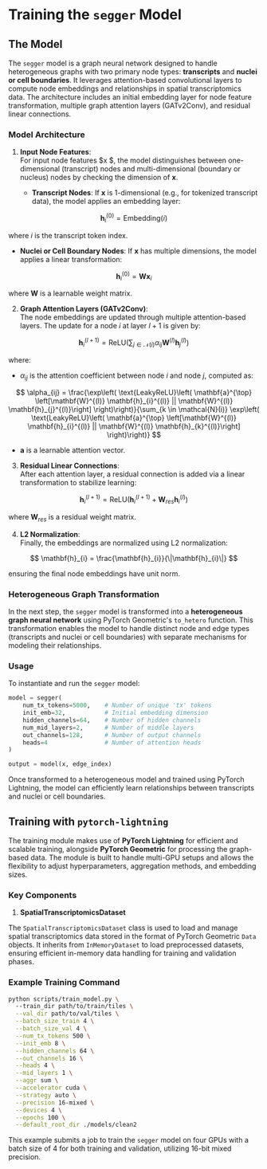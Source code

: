 # Training the `segger` Model

## The Model

The `segger` model is a graph neural network designed to handle heterogeneous graphs with two primary node types: **transcripts** and **nuclei or cell boundaries**. It leverages attention-based convolutional layers to compute node embeddings and relationships in spatial transcriptomics data. The architecture includes an initial embedding layer for node feature transformation, multiple graph attention layers (GATv2Conv), and residual linear connections.

### Model Architecture

1. **Input Node Features**:  
   For input node features $x $, the model distinguishes between one-dimensional (transcript) nodes and multi-dimensional (boundary or nucleus) nodes by checking the dimension of $\mathbf{x}$.

   - **Transcript Nodes**: If $\mathbf{x}$ is 1-dimensional (e.g., for tokenized transcript data), the model applies an embedding layer:

$$
\mathbf{h}_{i}^{(0)} = \text{Embedding}(i)
$$

   where $i$ is the transcript token index.

   - **Nuclei or Cell Boundary Nodes**: If $\mathbf{x}$ has multiple dimensions, the model applies a linear transformation:

$$
\mathbf{h}_{i}^{(0)} = \mathbf{W} \mathbf{x}_{i}
$$

   where $\mathbf{W}$ is a learnable weight matrix.

2. **Graph Attention Layers (GATv2Conv)**:  
   The node embeddings are updated through multiple attention-based layers. The update for a node $i$ at layer $l+1$ is given by:

$$
\mathbf{h}_{i}^{(l+1)} = \text{ReLU}\left( \sum_{j \in \mathcal{N}(i)} \alpha_{ij} \mathbf{W}^{(l)} \mathbf{h}_{j}^{(l)} \right)
$$

   where:
   - $\alpha_{ij}$ is the attention coefficient between node $i$ and node $j$, computed as:

$$
\alpha_{ij} = \frac{\exp\left( \text{LeakyReLU}\left( \mathbf{a}^{\top} \left[\mathbf{W}^{(l)} \mathbf{h}_{i}^{(l)} || \mathbf{W}^{(l)} \mathbf{h}_{j}^{(l)}\right] \right)\right)}{\sum_{k \in \mathcal{N}(i)} \exp\left( \text{LeakyReLU}\left( \mathbf{a}^{\top} \left[\mathbf{W}^{(l)} \mathbf{h}_{i}^{(l)} || \mathbf{W}^{(l)} \mathbf{h}_{k}^{(l)}\right] \right)\right)}
$$

   - $\mathbf{a}$ is a learnable attention vector.

3. **Residual Linear Connections**:  
   After each attention layer, a residual connection is added via a linear transformation to stabilize learning:

$$
\mathbf{h}_{i}^{(l+1)} = \text{ReLU}\left( \mathbf{h}_{i}^{(l+1)} + \mathbf{W}_{res} \mathbf{h}_{i}^{(l)} \right)
$$

   where $\mathbf{W}_{res}$ is a residual weight matrix.

4. **L2 Normalization**:  
   Finally, the embeddings are normalized using L2 normalization:

$$
\mathbf{h}_{i} = \frac{\mathbf{h}_{i}}{\|\mathbf{h}_{i}\|}
$$

   ensuring the final node embeddings have unit norm.

### Heterogeneous Graph Transformation

In the next step, the `segger` model is transformed into a **heterogeneous graph neural network** using PyTorch Geometric's `to_hetero` function. This transformation enables the model to handle distinct node and edge types (transcripts and nuclei or cell boundaries) with separate mechanisms for modeling their relationships.

### Usage

To instantiate and run the `segger` model:

```python
model = segger(
    num_tx_tokens=5000,    # Number of unique 'tx' tokens
    init_emb=32,           # Initial embedding dimension
    hidden_channels=64,    # Number of hidden channels
    num_mid_layers=2,      # Number of middle layers
    out_channels=128,      # Number of output channels
    heads=4                # Number of attention heads
)

output = model(x, edge_index)
```

Once transformed to a heterogeneous model and trained using PyTorch Lightning, the model can efficiently learn relationships between transcripts and nuclei or cell boundaries.

## Training with `pytorch-lightning`

The training module makes use of **PyTorch Lightning** for efficient and scalable training, alongside **PyTorch Geometric** for processing the graph-based data. The module is built to handle multi-GPU setups and allows the flexibility to adjust hyperparameters, aggregation methods, and embedding sizes.

### Key Components

1. **SpatialTranscriptomicsDataset**

The `SpatialTranscriptomicsDataset` class is used to load and manage spatial transcriptomics data stored in the format of PyTorch Geometric `Data` objects. It inherits from `InMemoryDataset` to load preprocessed datasets, ensuring efficient in-memory data handling for training and validation phases.

### Example Training Command

```bash
python scripts/train_model.py \ 
  --train_dir path/to/train/tiles \
  --val_dir path/to/val/tiles \
  --batch_size_train 4 \
  --batch_size_val 4 \
  --num_tx_tokens 500 \
  --init_emb 8 \
  --hidden_channels 64 \
  --out_channels 16 \
  --heads 4 \
  --mid_layers 1 \
  --aggr sum \
  --accelerator cuda \
  --strategy auto \
  --precision 16-mixed \
  --devices 4 \
  --epochs 100 \
  --default_root_dir ./models/clean2
```

This example submits a job to train the `segger` model on four GPUs with a batch size of 4 for both training and validation, utilizing 16-bit mixed precision.

